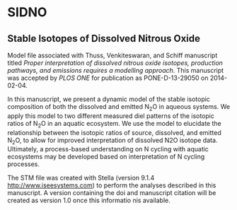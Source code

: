 SIDNO
=====

Stable Isotopes of Dissolved Nitrous Oxide
------------------------------------------

Model file associated with Thuss, Venkiteswaran, and Schiff manuscript titled *Proper interpretation of dissolved nitrous oxide isotopes, production pathways, and emissions requires a modelling approach*. This manuscript was accepted by *PLOS ONE* for publication as PONE-D-13-29050 on 2014-02-04.

In this manuscript, we present a dynamic model of the stable isotopic composition of both the dissolved and emitted N<sub>2</sub>O in aqueous systems. We apply this model to two different measured diel patterns of the isotopic ratios of N<sub>2</sub>O in an aquatic ecosystem. We use the model to elucidate the relationship between the isotopic ratios of source, dissolved, and emitted N<sub>2</sub>O, to allow for improved interpretation of dissolved N2O isotope data. Ultimately, a process-based understanding on N cycling with aquatic ecosystems may be developed based on interpretation of N cycling processes.

The STM file was created with Stella (version 9.1.4 http://www.iseesystems.com) to perform the analyses described in this manuscript. A version containing the doi and manuscript citation will be created as version 1.0 once this informatio nis available.
